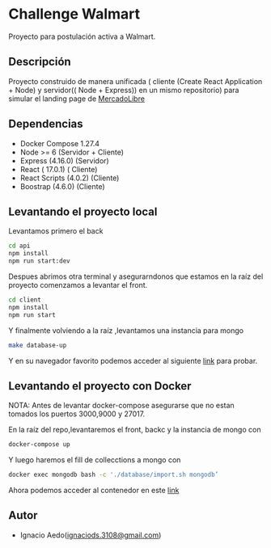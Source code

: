 # Challenge Walmart

Proyecto para postulación activa a Walmart.

## Descripción

Proyecto construido de manera unificada ( cliente (Create React Application + Node)  y servidor(( Node + Express)) en un mismo repositorio) para simular el landing page de [MercadoLibre](https://www.mercadolibre.cl/)
## Dependencias

- Docker Compose 1.27.4
- Node >= 6  (Servidor + Cliente)
- Express (4.16.0) (Servidor)
- React ( 17.0.1) ( Cliente)
- React Scripts (4.0.2) (Cliente)
- Boostrap (4.6.0) (Cliente)

## Levantando el proyecto local

Levantamos primero el back

``` bash
cd api
npm install
npm run start:dev
```

Despues  abrimos otra terminal y asegurarndonos que estamos en la raíz del proyecto comenzamos a levantar el front.

``` bash
cd client
npm install
npm run start
```

Y finalmente  volviendo a la raíz ,levantamos una instancia para mongo

``` bash
make database-up
```

Y en su navegador favorito podemos acceder al siguiente [link](http://localhost:3000) para probar.

## Levantando el proyecto con Docker

NOTA: Antes de levantar docker-compose asegurarse que no estan tomados los puertos 3000,9000 y 27017.

En la raíz del repo,levantaremos el front, backc y la instancia de mongo con

``` bash
docker-compose up
```
Y luego haremos el fill de collecctions a mongo con
``` bash
docker exec mongodb bash -c './database/import.sh mongodb’
```

Ahora podemos acceder al contenedor en este [link](http://localhost:3000)

## Autor

- Ignacio Aedo(ignaciods.3108@gmail.com)
